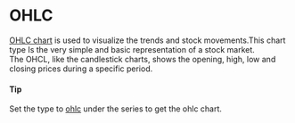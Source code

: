 # OHLC

[OHLC chart](https://api.highcharts.com/highstock/series.ohlc) is used to visualize the trends and stock movements.This chart type Is the very simple and basic representation of a stock market.  
The OHCL, like the candlestick charts, shows the opening, high, low and closing prices during a specific period.

#### Tip

Set the type to [ohlc](https://api.highcharts.com/highstock/series.ohlc) under the series to get the ohlc chart.
